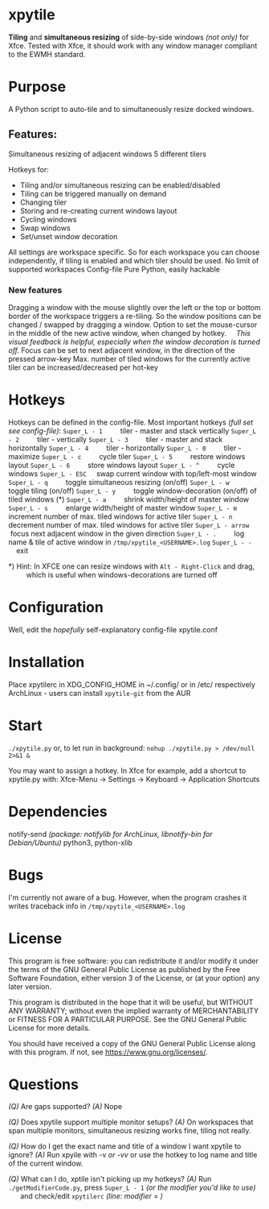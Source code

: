 # xpytile

**Tiling** and **simultaneous resizing** of side-by-side windows _(not only)_ for Xfce.
Tested with Xfce, it should work with any window manager compliant to the EWMH standard.


# Purpose
A Python script to auto-tile and to simultaneously resize docked windows.


## Features:
Simultaneous resizing of adjacent windows
5 different tilers

Hotkeys for:
 - Tiling and/or simultaneous resizing can be enabled/disabled
 - Tiling can be triggered manually on demand
 - Changing tiler
 - Storing and re-creating current windows layout
 - Cycling windows
 - Swap windows
 - Set/unset window decoration

All settings are workspace specific.
So for each workspace you can choose independently, if tiling is enabled and which tiler should be used.
No limit of supported workspaces
Config-file
Pure Python, easily hackable

### New features
Dragging a window with the mouse slightly over the left or the top or bottom border of the workspace
triggers a re-tiling. So the window positions can be changed / swapped by dragging a window.
Option to set the mouse-cursor in the middle of the new active window, when changed by hotkey.
&nbsp; &nbsp; _This visual feedback is helpful, especially when the window decoration is turned off._
Focus can be set to next adjacent window, in the direction of the pressed arrow-key
Max. number of tiled windows for the currently active tiler can be increased/decreased per hot-key


# Hotkeys
Hotkeys can be defined in the config-file.
Most important hotkeys _(full set see config-file)_:
```Super_L - 1``` &nbsp; &nbsp; &nbsp; &nbsp; tiler - master and stack vertically
```Super_L - 2``` &nbsp; &nbsp; &nbsp; &nbsp; tiler - vertically
```Super_L - 3``` &nbsp; &nbsp; &nbsp; &nbsp; tiler - master and stack horizontally
```Super_L - 4``` &nbsp; &nbsp; &nbsp; &nbsp; tiler - horizontally
```Super_L - 0``` &nbsp; &nbsp; &nbsp; &nbsp; tiler - maximize
```Super_L - c``` &nbsp; &nbsp; &nbsp; &nbsp; cycle tiler
```Super_L - 5``` &nbsp; &nbsp; &nbsp; &nbsp; restore windows layout
```Super_L - 6``` &nbsp; &nbsp; &nbsp; &nbsp; store windows layout
```Super_L - ^``` &nbsp; &nbsp; &nbsp; &nbsp; cycle windows
```Super_L - ESC``` &nbsp; &nbsp; swap current window with top/left-most window
```Super_L - q``` &nbsp; &nbsp; &nbsp; &nbsp; toggle simultaneous resizing (on/off)
```Super_L - w``` &nbsp; &nbsp; &nbsp; &nbsp; toggle tiling (on/off)
```Super_L - y``` &nbsp; &nbsp; &nbsp; &nbsp; toggle window-decoration (on/off) of tiled windows (*)
```Super_L - a``` &nbsp; &nbsp; &nbsp; &nbsp; shrink width/height of master window
```Super_L - s``` &nbsp; &nbsp; &nbsp; &nbsp; enlarge width/height of master window
```Super_L - m``` &nbsp; &nbsp; &nbsp; &nbsp; increment number of max. tiled windows for active tiler
```Super_L - n``` &nbsp; &nbsp; &nbsp; &nbsp; decrement number of max. tiled windows for active tiler
```Super_L - arrow``` &nbsp;focus next adjacent window in the given direction
```Super_L - .``` &nbsp; &nbsp; &nbsp; &nbsp; log name & tile of active window in ```/tmp/xpytile_<USERNAME>.log```
```Super_L - -``` &nbsp; &nbsp; &nbsp; &nbsp; exit

*) Hint: In XFCE one can resize windows with ```Alt - Right-Click``` and drag,
&nbsp;&nbsp;&nbsp;&nbsp;&nbsp;&nbsp;&nbsp;&nbsp;&nbsp;which is useful when windows-decorations are turned off


# Configuration
Well, edit the _hopefully_ self-explanatory config-file xpytile.conf


# Installation
Place xpytilerc in XDG_CONFIG_HOME in ~/.config/ or in /etc/ respectively
ArchLinux - users can install ```xpytile-git``` from the AUR


# Start
```./xpytile.py```
or, to let run in background:  ```nohup ./xpytile.py > /dev/null 2>&1 &```

You may want to assign a hotkey.
In Xfce for example, add a shortcut to xpytile.py with:
Xfce-Menu -> Settings -> Keyboard -> Application Shortcuts


# Dependencies
notify-send _(package: notifylib for ArchLinux, libnotify-bin for Debian/Ubuntu)_
python3, python-xlib

# Bugs
I'm currently not aware of a bug.
However, when the program crashes it writes traceback info in ```/tmp/xpytile_<USERNAME>.log```

# License
This program is free software: you can redistribute it and/or modify
it under the terms of the GNU General Public License as published by
the Free Software Foundation, either version 3 of the License, or
(at your option) any later version.

This program is distributed in the hope that it will be useful,
but WITHOUT ANY WARRANTY; without even the implied warranty of
MERCHANTABILITY or FITNESS FOR A PARTICULAR PURPOSE. See the
GNU General Public License for more details.

You should have received a copy of the GNU General Public License
along with this program.  If not, see <https://www.gnu.org/licenses/>.

# Questions
*(Q)* Are gaps supported?
*(A)* Nope

*(Q)* Does xpytile support multiple monitor setups?
*(A)* On workspaces that span multiple monitors, simultaneous resizing works fine, tiling not really.

*(Q)* How do I get the exact name and title of a window I want xpytile to ignore?
*(A)* Run xpyile with -v _or -vv_  or use the hotkey to log name and title of the current window.

*(Q)* What can I do, xptile isn't picking up my hotkeys?
*(A)* Run ```./getModifierCode.py```, press ```Super_L - 1``` _(or the modifier you'd like to use)_
&nbsp;&nbsp;&nbsp;&nbsp;&nbsp;&nbsp;and check/edit ```xpytilerc``` _(line: modifier = )_
